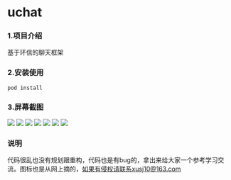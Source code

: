 uchat
=======
### 1.项目介绍 <br/>
基于环信的聊天框架 <br/>
### 2.安装使用 <br/>
`pod install` <br/>
### 3.屏幕截图 <br/>

![](./screen/1.png)
![](./screen/2.png)
![](./screen/3.png)
![](./screen/4.png)
![](./screen/5.png)
![](./screen/6.png)
![](./screen/7.png)

### 说明
代码很乱也没有规划跟重构，代码也是有bug的，拿出来给大家一个参考学习交流。图标也是从网上摘的，如果有侵权请联系xusj10@163.com

